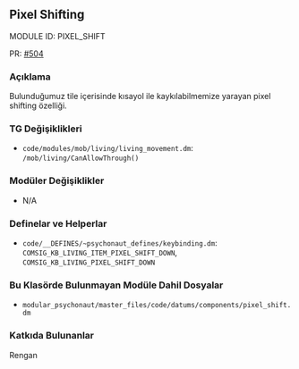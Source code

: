 ## Pixel Shifting

MODULE ID: PIXEL_SHIFT

PR: [#504](https://github.com/psychonaut-station/PsychonautStation/pull/504)

### Açıklama

Bulunduğumuz tile içerisinde kısayol ile kaykılabilmemize yarayan pixel shifting özelliği.

### TG Değişiklikleri

- `code/modules/mob/living/living_movement.dm`: `/mob/living/CanAllowThrough()`

### Modüler Değişiklikler

- N/A

### Definelar ve Helperlar

- `code/__DEFINES/~psychonaut_defines/keybinding.dm`: `COMSIG_KB_LIVING_ITEM_PIXEL_SHIFT_DOWN`, `COMSIG_KB_LIVING_PIXEL_SHIFT_DOWN`

### Bu Klasörde Bulunmayan Modüle Dahil Dosyalar

- `modular_psychonaut/master_files/code/datums/components/pixel_shift.dm`

### Katkıda Bulunanlar

Rengan
